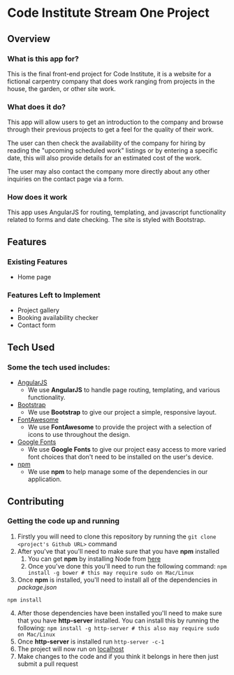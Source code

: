# Code Institute Stream One Project

## Overview
### What is this app for?
This is the final front-end project for Code Institute, it is a website for a fictional carpentry company that does work ranging from projects in the house, the garden, or other site work.
 
### What does it do?
This app will allow users to get an introduction to the company and browse through their previous projects to get a feel for the quality of their work.

The user can then check the availability of the company for hiring by reading the "upcoming scheduled work" listings or by entering a specific date, this will also provide details for an estimated cost of the work.

The user may also contact the company more directly about any other inquiries on the contact page via a form.
 
### How does it work
 This app uses AngularJS for routing, templating, and javascript functionality related to forms and date checking. The site is styled with Bootstrap.


## Features
### Existing Features
- Home page
 
### Features Left to Implement
- Project gallery
- Booking availability checker
- Contact form


## Tech Used
### Some the tech used includes:
- [AngularJS](https://angularjs.org/)
    - We use **AngularJS** to handle page routing, templating, and various functionality.
- [Bootstrap](http://getbootstrap.com/)
    - We use **Bootstrap** to give our project a simple, responsive layout.
- [FontAwesome](https://fontawesome.com)
    - We use **FontAwesome** to provide the project with a selection of icons to use throughout the design.
- [Google Fonts](https://fonts.google.com)
    - We use **Google Fonts** to give our project easy access to more varied font choices that don't need to be installed on the user's device.
- [npm](https://www.npmjs.com/)
    - We use **npm** to help manage some of the dependencies in our application.


## Contributing
### Getting the code up and running
1. Firstly you will need to clone this repository by running the ```git clone <project's Github URL>``` command
2. After you've that you'll need to make sure that you have **npm** installed
    1. You can get **npm** by installing Node from [here](https://nodejs.org/en/)
    2. Once you've done this you'll need to run the following command: ```npm install -g bower # this may require sudo on Mac/Linux```
3. Once **npm** is installed, you'll need to install all of the dependencies in *package.json*
```
npm install
```
4. After those dependencies have been installed you'll need to make sure that you have **http-server** installed. You can install this by running the following: ```npm install -g http-server # this also may require sudo on Mac/Linux``` 
5. Once **http-server** is installed run ```http-server -c-1```
6. The project will now run on [localhost](http://127.0.0.1:8080)
7. Make changes to the code and if you think it belongs in here then just submit a pull request